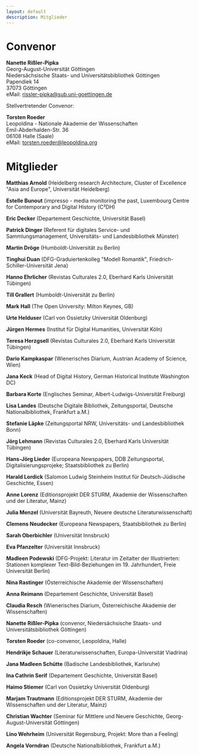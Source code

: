 ```yaml
---
layout: default
description: Mitglieder
---
```


# Convenor

**Nanette Rißler-Pipka**    
Georg-August-Universität Göttingen  
Niedersächsische Staats- und Universitätsbibliothek Göttingen  
Papendiek 14   
37073 Göttingen     
eMail: rissler-pipka@sub.uni-goettingen.de   

Stellvertretender Convenor:

**Torsten Roeder**  
Leopoldina - Nationale Akademie der Wissenschaften  
Emil-Abderhalden-Str. 36    
06108 Halle (Saale)    
eMail: 	torsten.roeder@leopoldina.org   

# Mitglieder

**Matthias Arnold** (Heidelberg research Architecture, Cluster of Excellence "Asia and Europe", Universität Heidelberg)   

**Estelle Bunout** (impresso - media monitoring the past, Luxembourg Centre for Contemporary and Digital History (C²DH)

**Eric Decker** (Departement Geschichte, Universität Basel)   

**Patrick Dinger** (Referent für digitales Service- und Sammlungsmanagement, Universitäts- und Landesbibliothek Münster)

**Martin Dröge** (Humboldt-Universität zu Berlin)

**Tinghui Duan** (DFG-Graduiertenkolleg "Modell Romantik", Friedrich-Schiller-Universität Jena)

**Hanno Ehrlicher** (Revistas Culturales 2.0, Eberhard Karls Universität Tübingen)  

**Till Grallert** (Humboldt-Universität zu Berlin)

**Mark Hall** (The Open University: Milton Keynes, GB)

**Urte Helduser** (Carl von Ossietzky Universität Oldenburg)  

**Jürgen Hermes** (Institut für Digital Humanities, Universität Köln)

**Teresa Herzgsell** (Revistas Culturales 2.0, Eberhard Karls Universität Tübingen)    

**Dario Kampkaspar** (Wienerisches Diarium, Austrian Academy of Science, Wien)    

**Jana Keck** (Head of Digital History, German Historical Institute Washington DC)    

**Barbara Korte** (Englisches Seminar, Albert-Ludwigs-Universität Freiburg)  

**Lisa Landes** (Deutsche Digitale Bibliothek, Zeitungsportal, Deutsche Nationalbibliothek, Frankfurt a.M.)    

**Stefanie Läpke** (Zeitungsportal NRW, Universitäts- und Landesbibliothek Bonn)    

**Jörg Lehmann** (Revistas Culturales 2.0, Eberhard Karls Universität Tübingen)    

**Hans-Jörg Lieder** (Europeana Newspapers, DDB Zeitungsportal, Digitalisierungsprojeke; Staatsbibliothek zu Berlin)    

**Harald Lordick** (Salomon Ludwig Steinheim Institut für Deutsch-Jüdische Geschichte, Essen)  

**Anne Lorenz** (Editionsprojekt DER STURM, Akademie der Wissenschaften und der Literatur, Mainz)    

**Julia Menzel** (Universität Bayreuth, Neuere deutsche Literaturwissenschaft)    

**Clemens Neudecker** (Europeana Newspapers, Staatsbibliothek zu Berlin)    

**Sarah Oberbichler** (Universität Innsbruck)

**Eva Pfanzelter** (Universität Innsbruck)

**Madleen Podewski** (DFG-Projekt: Literatur im Zeitalter der Illustrierten: Stationen komplexer Text-Bild-Beziehungen im 19. Jahrhundert, Freie Universität Berlin)

**Nina Rastinger** (Österreichische Akademie der Wissenschaften)

**Anna Reimann** (Departement Geschichte, Universität Basel)   

**Claudia Resch** (Wienerisches Diarium, Österreichische Akademie der Wissenschaften)    

**Nanette Rißler-Pipka** (convenor, Niedersächsische Staats- und Universitätsbibliothek Göttingen)    

**Torsten Roeder** (co-convenor, Leopoldina, Halle)  

**Hendrikje Schauer** (Literaturwissenschaften, Europa-Universität Viadrina)

**Jana Madleen Schütte** (Badische Landesbibliothek, Karlsruhe)  

**Ina Cathrin Serif** (Departement Geschichte, Universität Basel)   

**Haimo Stiemer** (Carl von Ossietzky Universität Oldenburg)

**Marjam Trautmann** (Editionsprojekt DER STURM, Akademie der Wissenschaften und der Literatur, Mainz)

**Christian Wachter** (Seminar für Mittlere und Neuere Geschichte, Georg-August-Universität Göttingen)

**Lino Wehrheim** (Universität Regensburg, Projekt: More than a Feeling)

**Angela Vorndran** (Deutsche Nationalbibliothek, Frankfurt a.M.)  
